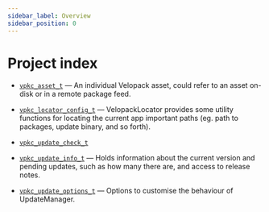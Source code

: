 ```yaml
---
sidebar_label: Overview
sidebar_position: 0
---
```

# Project index

  - [`vpkc_asset_t`](doc_Velopack.md#standardese-vpkc_asset_t) &mdash; An individual Velopack asset, could refer to an asset on-disk or in a remote package feed.

  - [`vpkc_locator_config_t`](doc_Velopack.md#standardese-vpkc_locator_config_t) &mdash; VelopackLocator provides some utility functions for locating the current app important paths (eg. path to packages, update binary, and so forth).

  - [`vpkc_update_check_t`](doc_Velopack.md#standardese-Velopack-h)

  - [`vpkc_update_info_t`](doc_Velopack.md#standardese-vpkc_update_info_t) &mdash; Holds information about the current version and pending updates, such as how many there are, and access to release notes.

  - [`vpkc_update_options_t`](doc_Velopack.md#standardese-vpkc_update_options_t) &mdash; Options to customise the behaviour of UpdateManager.
